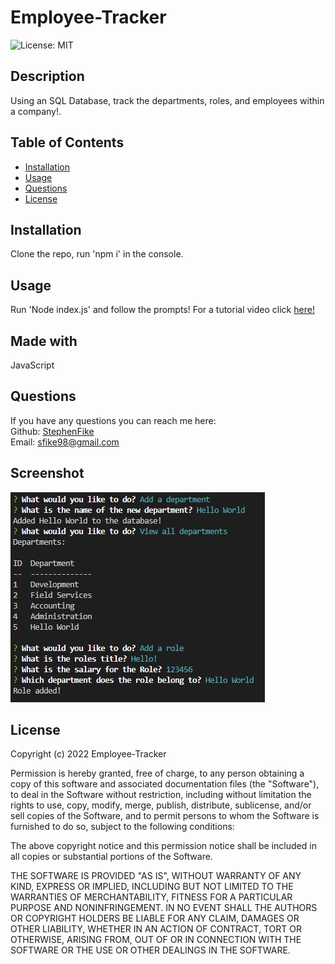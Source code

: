 # Employee-Tracker  

![License: MIT](https://img.shields.io/badge/License-MIT-yellow.svg)

## Description

Using an SQL Database, track the departments, roles, and employees within a company!.

## Table of Contents

- [Installation](#installation)
- [Usage](#usage)
- [Questions](#questions)
- [License](#license)

## Installation
Clone the repo, run 'npm i' in the console.

## Usage
Run 'Node index.js' and follow the prompts! For a tutorial video click [here!]()

## Made with
JavaScript

## Questions
If you have any questions you can reach me here:  
Github: [StephenFike](https://github.com/StephenFike)  
Email: [sfike98@gmail.com](mailto:sfike98@gmail.com)

## Screenshot
![app screenshot](/assets/images/example.jpg)

## License
Copyright (c) 2022 Employee-Tracker

Permission is hereby granted, free of charge, to any person obtaining a copy
of this software and associated documentation files (the "Software"), to deal
in the Software without restriction, including without limitation the rights
to use, copy, modify, merge, publish, distribute, sublicense, and/or sell
copies of the Software, and to permit persons to whom the Software is
furnished to do so, subject to the following conditions:

The above copyright notice and this permission notice shall be included in all
copies or substantial portions of the Software.

THE SOFTWARE IS PROVIDED "AS IS", WITHOUT WARRANTY OF ANY KIND, EXPRESS OR
IMPLIED, INCLUDING BUT NOT LIMITED TO THE WARRANTIES OF MERCHANTABILITY,
FITNESS FOR A PARTICULAR PURPOSE AND NONINFRINGEMENT. IN NO EVENT SHALL THE
AUTHORS OR COPYRIGHT HOLDERS BE LIABLE FOR ANY CLAIM, DAMAGES OR OTHER
LIABILITY, WHETHER IN AN ACTION OF CONTRACT, TORT OR OTHERWISE, ARISING FROM,
OUT OF OR IN CONNECTION WITH THE SOFTWARE OR THE USE OR OTHER DEALINGS IN THE
SOFTWARE.
